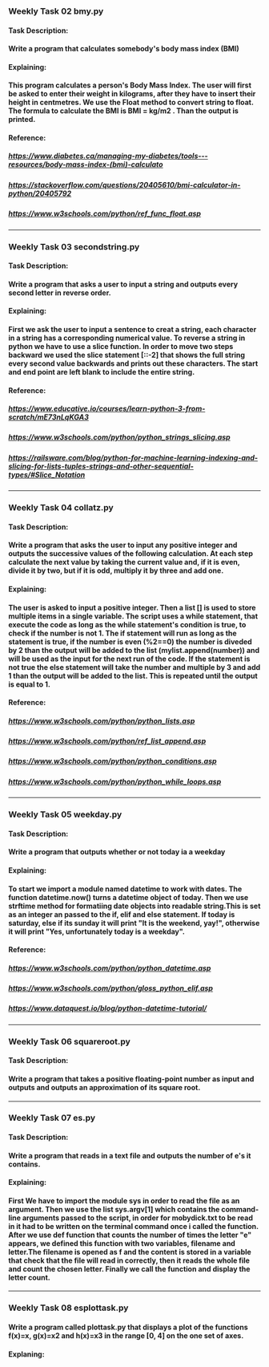### Weekly Task 02 bmy.py

#### Task Description:

#### Write a program that calculates somebody's body mass index (BMI)

#### Explaining:
#### This program calculates a person's Body Mass Index. The user will first be asked to enter their weight in kilograms, after they have to insert their height in centmetres. We use the Float method to convert string to float. The formula to calculate the BMI is BMI = kg/m2 . Than the output is printed. 

#### Reference:
##### https://www.diabetes.ca/managing-my-diabetes/tools---resources/body-mass-index-(bmi)-calculato
##### https://stackoverflow.com/questions/20405610/bmi-calculator-in-python/20405792
##### https://www.w3schools.com/python/ref_func_float.asp
___

### Weekly Task 03 secondstring.py

#### Task Description:
#### Write a program that asks a user to input a string and outputs every second letter in reverse order.

#### Explaining:
#### First we ask the user to input a sentence to creat a string, each character in a string has a corresponding numerical value. To reverse a string in python we have to use a slice function. In order to move two steps backward we used the slice statement [::-2] that shows the full string every second value backwards and prints out these characters. The start and end point are left blank to include the entire string.

#### Reference:
##### https://www.educative.io/courses/learn-python-3-from-scratch/mE73nLqKGA3
##### https://www.w3schools.com/python/python_strings_slicing.asp
##### https://railsware.com/blog/python-for-machine-learning-indexing-and-slicing-for-lists-tuples-strings-and-other-sequential-types/#Slice_Notation
___

### Weekly Task 04 collatz.py

#### Task Description:
#### Write a program that asks the user to input any positive integer and outputs the successive values of the following calculation. At each step calculate the next value by taking the current value and, if it is even, divide it by two, but if it is odd, multiply it by three and add one.

#### Explaining: 
#### The user is asked to input a positive integer. Then a list [] is used to store multiple items in a single variable. The script uses a while statement, that execute the code as long as the while statement's condition is true, to check if the number is not 1.  The if statement will run as long as the statement is true, if the number is even (%2==0) the number is diveded by 2 than the output will be added to the list (mylist.append(number)) and will be used as the input for the next run of the code. If the statement is not true the else statement will take the number and multiple by 3 and add 1 than the output will be added to the list. This is repeated until the output is equal to 1.

#### Reference:
##### https://www.w3schools.com/python/python_lists.asp
##### https://www.w3schools.com/python/ref_list_append.asp
##### https://www.w3schools.com/python/python_conditions.asp
##### https://www.w3schools.com/python/python_while_loops.asp
___

### Weekly Task 05 weekday.py

#### Task Description:
#### Write a program that outputs whether or not today ia a weekday

#### Explaining:
#### To start we import a module named datetime to work with dates. The function datetime.now() turns a datetime object of today. Then we use strftime method for formatiing date objects into readable string.This is set as an integer an passed to the if, elif and else statement. If today is saturday, else if its sunday it will print "It is the weekend, yay!", otherwise it will print "Yes, unfortunately today is a weekday". 

#### Reference:
##### https://www.w3schools.com/python/python_datetime.asp
##### https://www.w3schools.com/python/gloss_python_elif.asp
##### https://www.dataquest.io/blog/python-datetime-tutorial/
___

### Weekly Task 06 squareroot.py

#### Task Description:
#### Write a program that takes a positive floating-point number as input and outputs and outputs an approximation of its square root.
___

### Weekly Task 07 es.py

#### Task Description:
#### Write a program that reads in a text file and outputs the number of e's it contains.

#### Explaining:
#### First We have to import the module sys in order to read the file as an argument. Then we use the list sys.argv[1] which contains the command-line arguments passed to the script, in order for mobydick.txt to be read in it had to be written on the terminal command once i called the function. After we use def function that counts the number of times the letter "e" appears, we defined this function with two variables, filename and letter.The filename is opened as f and the content is stored in a variable that check that the file will read in correctly, then it reads the whole file and count the chosen letter. Finally we call the function and display the letter count.

___

### Weekly Task 08 esplottask.py
#### Write a program called plottask.py that displays a plot of the functions f(x)=x, g(x)=x2 and h(x)=x3 in the range [0, 4] on the one set of axes.

#### Explaning:
#### 




